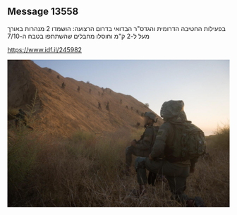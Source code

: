 ## Message 13558

בפעילות החטיבה הדרומית והגדס"ר הבדואי בדרום הרצועה:
הושמדו 2 מנהרות באורך מעל ל-2 ק"מ וחוסלו מחבלים שהשתתפו בטבח ה-7/10


https://www.idf.il/245982

![Photo](13558/13558_photo.jpg)
